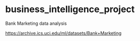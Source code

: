 # business_intelligence_project
Bank Marketing data analysis

https://archive.ics.uci.edu/ml/datasets/Bank+Marketing
